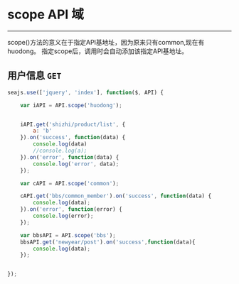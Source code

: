 # scope API 域


---

scope()方法的意义在于指定API基地址，因为原来只有common,现在有huodong。
指定scope后，调用时会自动添加该指定API基地址。



## 用户信息 `GET`

````javascript
seajs.use(['jquery', 'index'], function($, API) {

	var iAPI = API.scope('huodong');


	iAPI.get('shizhi/product/list', {
		a: 'b'
	}).on('success', function(data) {
		console.log(data)
		//console.log(a);
	}).on('error', function(data) {
		console.log('error', data);
	});

	var cAPI = API.scope('common');

	cAPI.get('bbs/common_member').on('success', function(data) {
		console.log(data);
	}).on('error', function(error) {
		console.log(error);
	});

	var bbsAPI = API.scope('bbs');
	bbsAPI.get('newyear/post').on('success',function(data){
		console.log(data);
	});


});



````